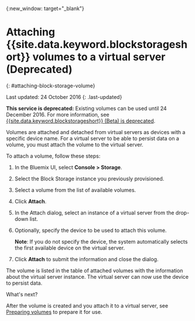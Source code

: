 
{:new_window: target="_blank"}


# Attaching {{site.data.keyword.blockstorageshort}} volumes to a virtual server (Deprecated)
{: #attaching-block-storage-volume}

Last updated: 24 October 2016
{: .last-updated}

**This service is deprecated:** Existing volumes can be used until 24 December 2016. For more information, see [{{site.data.keyword.blockstorageshort}} (Beta) is deprecated](../BlockStorage/index.html).

Volumes are attached and detached from virtual servers as devices with a specific device name. For a virtual server to be able to persist data on a volume, you must attach the volume to the virtual server.

To attach a volume, follow these steps:

1.  In the Bluemix UI, select **Console > Storage**.
2.  Select the Block Storage instance you previously provisioned.
3.	Select a volume from the list of available volumes.
4.	Click **Attach**.
5.	In the Attach dialog, select an instance of a virtual server from the drop-down list.
6.	Optionally, specify the device to be used to attach this volume. 
    
    **Note**: If you do not specify the device, the system automatically selects the first available device on the virtual server.

7.	Click **Attach** to submit the information and close the dialog.

The volume is listed in the table of attached volumes with the information about the virtual server instance.
The virtual server can now use the device to persist data. 

What's next?

After the volume is created and you attach it to a virtual server, see [Preparing volumes](../BlockStorage/blockstorage_preparingvolume.html) to prepare it for use.
